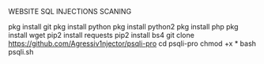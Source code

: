 WEBSITE SQL INJECTIONS SCANING

pkg install git
pkg install python
pkg install python2
pkg install php
pkg install wget
pip2 install requests
pip2 install bs4
git clone https://github.com/Agressiv1njector/psqli-pro
cd psqli-pro
chmod +x *
bash psqli.sh
